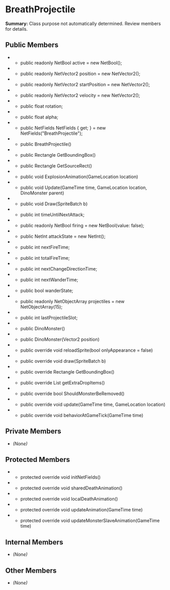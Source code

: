 # BreathProjectile

**Summary:** Class purpose not automatically determined. Review members for details.

## Public Members
- - public readonly NetBool active = new NetBool();
- - public readonly NetVector2 position = new NetVector2();
- - public readonly NetVector2 startPosition = new NetVector2();
- - public readonly NetVector2 velocity = new NetVector2();
- - public float rotation;
- - public float alpha;
- - public NetFields NetFields { get; } = new NetFields("BreathProjectile");
- - public BreathProjectile()
- - public Rectangle GetBoundingBox()
- - public Rectangle GetSourceRect()
- - public void ExplosionAnimation(GameLocation location)
- - public void Update(GameTime time, GameLocation location, DinoMonster parent)
- - public void Draw(SpriteBatch b)
- - public int timeUntilNextAttack;
- - public readonly NetBool firing = new NetBool(value: false);
- - public NetInt attackState = new NetInt();
- - public int nextFireTime;
- - public int totalFireTime;
- - public int nextChangeDirectionTime;
- - public int nextWanderTime;
- - public bool wanderState;
- - public readonly NetObjectArray<BreathProjectile> projectiles = new NetObjectArray<BreathProjectile>(15);
- - public int lastProjectileSlot;
- - public DinoMonster()
- - public DinoMonster(Vector2 position)
- - public override void reloadSprite(bool onlyAppearance = false)
- - public override void draw(SpriteBatch b)
- - public override Rectangle GetBoundingBox()
- - public override List<Item> getExtraDropItems()
- - public override bool ShouldMonsterBeRemoved()
- - public override void update(GameTime time, GameLocation location)
- - public override void behaviorAtGameTick(GameTime time)

## Private Members
- *(None)*

## Protected Members
- - protected override void initNetFields()
- - protected override void sharedDeathAnimation()
- - protected override void localDeathAnimation()
- - protected override void updateAnimation(GameTime time)
- - protected override void updateMonsterSlaveAnimation(GameTime time)

## Internal Members
- *(None)*

## Other Members
- *(None)*
